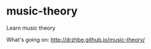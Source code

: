 music-theory
============

Learn music theory

What's going on: http://drzhbe.github.io/music-theory/
